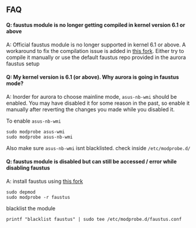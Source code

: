 
## FAQ

#### Q: faustus module is no longer getting compiled in kernel version 6.1 or above

A: Official faustus module is no longer supported in kernel 6.1 or above. A workaround to fix the compilation issue is added in [this fork](https://github.com/legacyO7/faustus.git). Either try to compile it manually or use the default faustus repo provided in the aurora faustus setup


#### Q: My kernel version is 6.1 (or above). Why aurora is going in faustus mode?

A: Inorder for aurora to choose mainline mode, `asus-nb-wmi` should be enabled. You may have disabled it for some reason in the past, so enable it manually after reverting the changes you made while you disabled it.

To enable `asus-nb-wmi`
```
sudo modprobe asus-wmi
sudo modprobe asus-nb-wmi
```

Also make sure `asus-nb-wmi` isnt blacklisted. check inside `/etc/modprobe.d/`

#### Q: faustus module is disabled but can still be accessed / error while disabling faustus

A: install faustus using [this fork](https://github.com/legacyO7/faustus.git)
```
sudo depmod
sudo modprobe -r faustus
````
blacklist the module
```
printf "blacklist faustus" | sudo tee /etc/modprobe.d/faustus.conf
```

 

